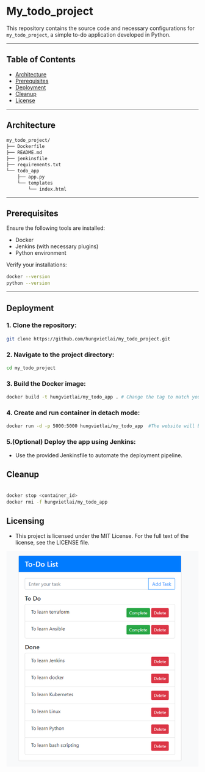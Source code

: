 # My_todo_project

This repository contains the source code and necessary configurations for `my_todo_project`, a simple to-do application developed in Python.

---

## Table of Contents

- [Architecture](#architecture)
- [Prerequisites](#prerequisites)
- [Deployment](#deployment)
- [Cleanup](#cleanup)
- [License](#license)

---

## Architecture

```plaintext
my_todo_project/
├── Dockerfile
├── README.md
├── jenkinsfile
├── requirements.txt
└── todo_app
    ├── app.py
    └── templates
        └── index.html
```

---

## Prerequisites

Ensure the following tools are installed:

- Docker
- Jenkins (with necessary plugins)
- Python environment

Verify your installations:

```bash
docker --version
python --version

```
---

## Deployment

### 1. Clone the repository: 

```bash
git clone https://github.com/hungvietlai/my_todo_project.git

```
### 2. Navigate to the project directory:

```bash
cd my_todo_project

```
### 3. Build the Docker image:

```bash
docker build -t hungvietlai/my_todo_app . # Change the tag to match your Docker Hub username

```
### 4. Create and run container in detach mode:

```bash
docker run -d -p 5000:5000 hungvietlai/my_todo_app  #The website will be available on localhost port 5000

```
### 5.(Optional) Deploy the app using Jenkins:

- Use the provided Jenkinsfile to automate the deployment pipeline.

## Cleanup

```bash

docker stop <container_id>
docker rmi -f hungvietlai/my_todo_app

```
## Licensing

- This project is licensed under the MIT License. For the full text of the license, see the LICENSE file.

![todo_app](https://github.com/hungvietlai/my_todo_project/blob/master/images/todo_app.png)